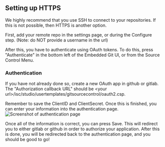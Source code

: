 ## Setting up HTTPS

We highly recommend that you use SSH to connect to your repositories. If this is not possible, then HTTPS is another option.

First, add your remote repo in the settings page, or during the Configure step. (Note: do NOT provide a username in the url)

After this, you have to authenticate using OAuth tokens. To do this, press "Authenticate" in the bottom left of the Embedded Git UI, or from the Source Control Menu.

### Authentication

If you have not already done so, create a new OAuth app in github or gitlab. The "Authorization callback URL" should be &lt;your url&gt;/isc/studio/usertemplates/gitsourcecontrol/oauth2.csp.

Remember to save the ClientID and ClientSecret. Once this is finished, you can enter your information into the authentication page.
![Screenshot of authentication page](/images/auth.png)

Once all of the information is correct, you can press Save. This will redirect you to either gitlab or github in order to authorize your application. After this is done, you will be redirected back to the authentication page, and you should be good to go!


